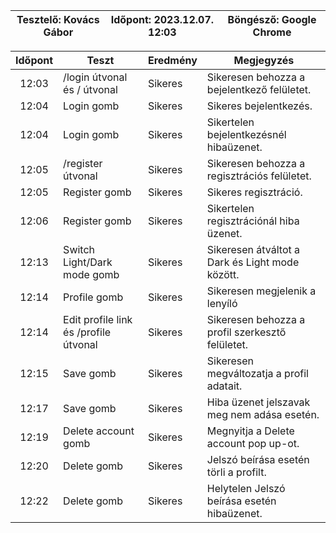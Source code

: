 | Tesztelő: Kovács Gábor | Időpont: 2023.12.07. 12:03 | Böngésző: Google Chrome |
| -------------------------------------|----------|-------------------------|

| Időpont | Teszt                | Eredmény | Megjegyzés                                                            |
|:-------:|----------------------|----------|-----------------------------------------------------------------------|
| 12:03 | /login útvonal és / útvonal | Sikeres | Sikeresen behozza a bejelentkező felületet. | 
| 12:04 | Login gomb | Sikeres | Sikeres bejelentkezés. |
| 12:04 | Login gomb | Sikeres | Sikertelen bejelentkezésnél hibaüzenet. |
| 12:05 | /register útvonal | Sikeres | Sikeresen behozza a regisztrációs felületet. | 
| 12:05 | Register gomb | Sikeres | Sikeres regisztráció. |
| 12:06 | Register gomb | Sikeres | Sikertelen regisztrációnál hiba üzenet. |
| 12:13 | Switch Light/Dark mode gomb | Sikeres | Sikeresen átváltot a Dark és Light mode között. |
| 12:14 | Profile gomb | Sikeres | Sikeresen megjelenik a lenyíló |
| 12:14 | Edit profile link és /profile útvonal | Sikeres | Sikeresen behozza a profil szerkesztő felületet. |
| 12:15 | Save gomb | Sikeres | Sikeresen megváltozatja a profil adatait. |
| 12:17 | Save gomb | Sikeres | Hiba üzenet jelszavak meg nem adása esetén. |
| 12:19 | Delete account gomb | Sikeres | Megnyitja a Delete account pop up-ot. |
| 12:20 | Delete gomb | Sikeres | Jelszó beírása esetén törli a profilt. |
| 12:22 | Delete gomb | Sikeres | Helytelen Jelszó beírása esetén hibaüzenet. |
